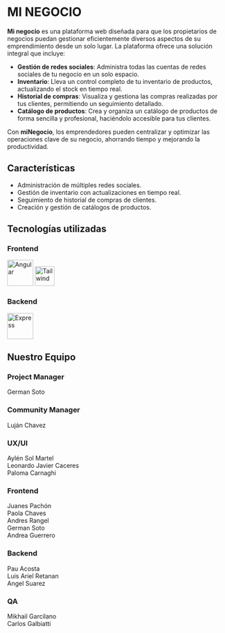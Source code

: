 # MI NEGOCIO

**Mi negocio** es una plataforma web diseñada para que los propietarios de negocios puedan gestionar eficientemente diversos aspectos de su emprendimiento desde un solo lugar. La plataforma ofrece una solución integral que incluye:

- **Gestión de redes sociales**: Administra todas las cuentas de redes sociales de tu negocio en un solo espacio.
- **Inventario**: Lleva un control completo de tu inventario de productos, actualizando el stock en tiempo real.
- **Historial de compras**: Visualiza y gestiona las compras realizadas por tus clientes, permitiendo un seguimiento detallado.
- **Catálogo de productos**: Crea y organiza un catálogo de productos de forma sencilla y profesional, haciéndolo accesible para tus clientes.

Con **miNegocio**, los emprendedores pueden centralizar y optimizar las operaciones clave de su negocio, ahorrando tiempo y mejorando la productividad.

## Características

- Administración de múltiples redes sociales.
- Gestión de inventario con actualizaciones en tiempo real.
- Seguimiento de historial de compras de clientes.
- Creación y gestión de catálogos de productos.

## Tecnologías utilizadas

### **Frontend**
  
<img src="https://github.com/user-attachments/assets/d19b88d8-8968-4fca-97a3-3598190b75e2" alt="Angular" title="Angular" height=60/>
<img src="https://github.com/user-attachments/assets/bc529739-a248-458d-9b85-163cd4240d25" alt="Tailwind" title="Tailwind" height=45/>


### **Backend**
  
  
<img src="https://github.com/user-attachments/assets/08dc6218-08f5-4565-b0d6-f3ebe1191cbe" alt="Express" title="Express" height=60/>


## Nuestro Equipo

### **Project Manager**

German Soto 

### **Community Manager**

Luján Chavez

### **UX/UI**

Aylén Sol Martel  
Leonardo Javier Caceres  
Paloma Carnaghi

### **Frontend**

Juanes Pachón  
Paola Chaves  
Andres Rangel  
German Soto   
Andrea Guerrero

### **Backend**

Pau Acosta  
Luis Ariel Retanan   
Angel Suarez

### **QA**

Mikhail Garcilano  
Carlos Galbiatti










